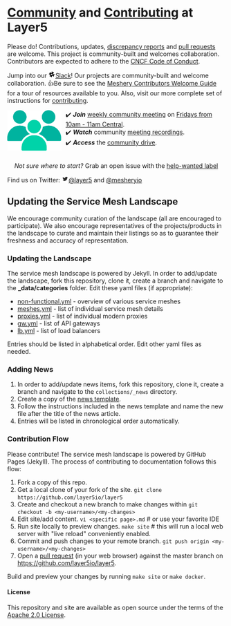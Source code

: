 <p style="clear:both;">
<h1><a name="contributing"></a><a name="community"></a> <a href="http://slack.layer5.io">Community</a> and <a href="https://github.com/layer5io/layer5/blob/master/CONTRIBUTING.md">Contributing</a> at Layer5</h1>
<p>Please do! Contributions, updates, <a href="/../../issues">discrepancy reports</a> and <a href="/../../pulls">pull requests</a> are welcome. This project is community-built and welcomes collaboration. Contributors are expected to adhere to the <a href="https://github.com/cncf/foundation/blob/master/code-of-conduct.md">CNCF Code of Conduct</a>.
</p>
<p>
Jump into our <a href="http://slack.layer5.io"><img src="assets/images/slack.png" height="16px" align="bottom" />Slack</a>! Our projects are community-built and welcome collaboration. 👍Be sure to see the <a href="https://docs.google.com/document/d/17OPtDE_rdnPQxmk2Kauhm3GwXF1R5dZ3Cj8qZLKdo5E/edit">Meshery Contributors Welcome Guide</a> for a tour of resources available to you. Also, visit our more complete set of instructions for <a href="https://github.com/layer5io/meshery/blob/master/CONTRIBUTING.md#contributing">contributing</a>.
</p>
<p>
<a href="http://slack.layer5.io"><img alt="Layer5 Service Mesh Community" src="assets/images/buttons/community.png" style="margin-right:10px;" width="125px" align="left" /></a>
✔️ <em><strong>Join</strong></em> <a href="https://drive.google.com/open?id=1c07UO9dS7_tFD-ClCWHIrEzRnzUJoFQ10EzfJTpS7FY">weekly community meeting</a> on <a href="https://calendar.google.com/calendar/b/1?cid=bGF5ZXI1LmlvX2VoMmFhOWRwZjFnNDBlbHZvYzc2MmpucGhzQGdyb3VwLmNhbGVuZGFyLmdvb2dsZS5jb20">Fridays from 10am - 11am Central</a>.<br />
✔️ <em><strong>Watch</strong></em> community <a href="https://www.youtube.com/playlist?list=PL3A-A6hPO2IMPPqVjuzgqNU5xwnFFn3n0">meeting recordings</a>.<br />
✔️ <em><strong>Access</strong></em> the <a href="https://drive.google.com/drive/u/4/folders/0ABH8aabN4WAKUk9PVA">community drive</a>.<br />
<br />
</p>
<p align="center">
<i>Not sure where to start?</i> Grab an open issue with the <a href="https://github.com/issues?utf8=✓&q=is%3Aopen+is%3Aissue+archived%3Afalse+org%3Alayer5io+label%3A%22help+wanted%22+">help-wanted label</a>
</p>

Find us on Twitter: <a href="https://twitter.com/layer5"><img src="assets/images/twitter.png" height="16px"
align="bottom" />@layer5</a> and <a href="https://twitter.com/mesheryio">@mesheryio</a>
</p>

## <a name="landscape">Updating the Service Mesh Landscape</a>

We encourage community curation of the landscape (all are encouraged to participate). We also encourage representatives of the projects/products in the landscape to curate and maintain their listings so as to guarantee their freshness and accuracy of representation. 

### <a name="landscape">Updating the Landscape</a>

The service mesh landscape is powered by Jekyll. In order to add/update the landscape, fork this repository, clone it, create a branch and navigate to the **_data/categories** folder. Edit these yaml files (if appropriate):

- [non-functional.yml](https://github.com/layer5io/layer5/blob/master/_data/categories/non-functional.yml) - overview of various service meshes
- [meshes.yml](https://github.com/layer5io/layer5/blob/master/_data/categories/meshes.yml) - list of individual service mesh details
- [proxies.yml](https://github.com/layer5io/layer5/blob/master/_data/categories/proxies.yml) - list of individual modern proxies
- [gw.yml](https://github.com/layer5io/layer5/blob/master/_data/categories/gw.yml) - list of API gateways
- [lb.yml](https://github.com/layer5io/layer5/blob/master/_data/categories/lb.yml) - list of load balancers

Entries should be listed in alphabetical order. Edit other yaml files as needed. 

### <a name="news">Adding News</a>

1. In order to add/update news items, fork this repository, clone it, create a branch and navigate to the `collections/_news` directory. 
1. Create a copy of the [news template](https://github.com/layer5io/layer5/blob/master/collections/_news/0000-00-00-news-template.md).
1. Follow the instructions included in the news template and name the new file after the title of the news article. 
1. Entries will be listed in chronological order automatically.

### <a name="flow">Contribution Flow</a>
Please contribute! The service mesh landscape is powered by GitHub Pages (Jekyll). The process of contributing to documentation follows this flow:

1. Fork a copy of this repo.
1. Get a local clone of your fork of the site.
`git clone https://github.com/layer5io/layer5`
1. Create and checkout a new branch to make changes within
`git checkout -b <my-username>/<my-changes>` 
1. Edit site/add content.
`vi <specific page>.md` # or use your favorite IDE
1. Run site locally to preview changes.
`make site` # this will run a local web server with "live reload" conveniently enabled.
1. Commit and push changes to your remote branch.
`git push origin <my-username>/<my-changes>`
1. Open a [pull request](../../pulls) (in your web browser) against the master branch on https://github.com/layer5io/layer5.

Build and preview your changes by running `make site` or `make docker`.

#### License

This repository and site are available as open source under the terms of the [Apache 2.0 License](https://opensource.org/licenses/Apache-2.0).
